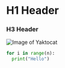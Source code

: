 # H1 Header
### H3 Header
![Image of Yaktocat](https://octodex.github.com/images/yaktocat.png)
```Python
for i in range(n):
  print("Hello")
```
